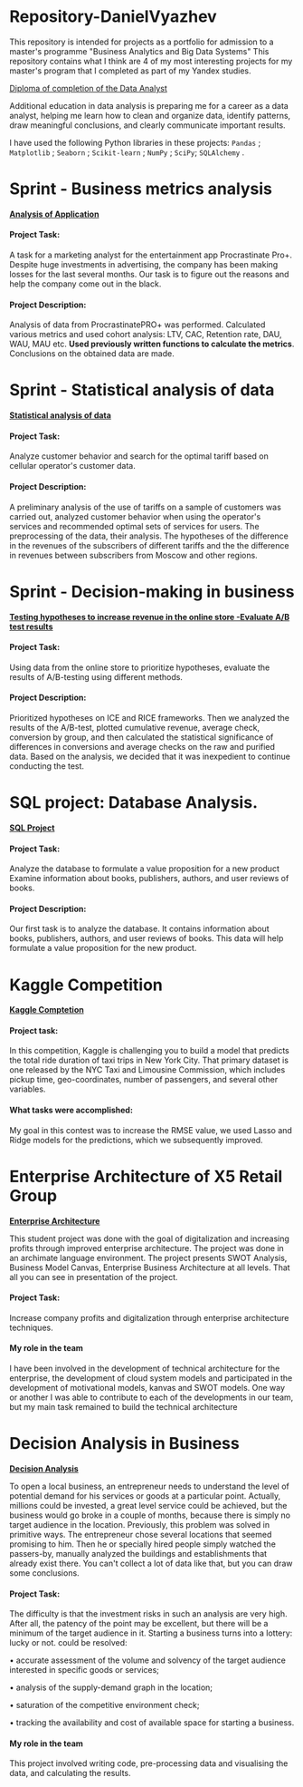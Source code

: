 # Repository-DanielVyazhev
This repository is intended for projects as a portfolio for admission to a master's programme "Business Analytics and Big Data Systems"
This repository contains what I think are 4 of my most interesting projects for my master's program that I completed as part of my Yandex studies.

[Diploma of completion of the Data Analyst](https://yadi.sk/i/ImyHOL_QHBmu7g)

Additional education in data analysis is preparing me for a career as a data analyst, helping me learn how to clean and organize data, identify patterns, draw meaningful conclusions, and clearly communicate important results. 

I have used the following Python libraries in these projects: `Pandas` ; `Matplotlib` ; `Seaborn` ; `Scikit-learn` ; `NumPy` ; `SciPy`; `SQLAlchemy` .

# Sprint - Business metrics analysis
[**Analysis of Application**](https://github.com/DanielVyazhev/Repository-DanielVyazhev/blob/main/Анализ%20убытков%20приложения%20ProcrastinatePRO%2B/Анализ%20убытков%20приложения%20ProcrastinatePRO%2B.ipynb)

#### Project Task:

A task for a marketing analyst for the entertainment app Procrastinate Pro+. Despite huge investments in advertising, the company has been making losses for the last several months. Our task is to figure out the reasons and help the company come out in the black.

#### Project Description: 

Analysis of data from ProcrastinatePRO+ was performed.
Calculated various metrics and used cohort analysis: LTV, CAC, Retention rate, DAU, WAU, MAU etc. **Used previously written functions to calculate the metrics**. Conclusions on the obtained data are made.

# Sprint - Statistical analysis of data
[**Statistical analysis of data**](https://github.com/DanielVyazhev/Repository-DanielVyazhev/blob/main/Определение%20выгодного%20тарифа%20для%20телеком%20компании/Определение%20выгодного%20тарифа%20для%20телеком%20компании.ipynb)

#### Project Task:

Analyze customer behavior and search for the optimal tariff based on cellular operator's customer data.

#### Project Description: 

A preliminary analysis of the use of tariffs on a sample of customers was carried out, analyzed customer behavior when using the operator's services and recommended optimal sets of services for users. The preprocessing of the data, their analysis. The hypotheses of the difference in the revenues of the subscribers of different tariffs and the the difference in revenues between subscribers from Moscow and other regions.

# Sprint - Decision-making in business
[**Testing hypotheses to increase revenue in the online store -Evaluate A/B test results**](https://github.com/DanielVyazhev/Repository-DanielVyazhev/tree/main/Проверка%20гипотез%20по%20увеличению%20выручки%20в%20интернет-магазине%20—%20оценить%20результаты%20AB%20теста)

#### Project Task:

Using data from the online store to prioritize hypotheses, evaluate the results of A/B-testing using different methods.

#### Project Description: 

Prioritized hypotheses on ICE and RICE frameworks. Then we analyzed the results of the A/B-test, plotted cumulative revenue, average check, conversion by group, and then calculated the statistical significance of differences in conversions and average checks on the raw and purified data. Based on the analysis, we decided that it was inexpedient to continue conducting the test.

# SQL project: Database Analysis.
[**SQL Project**](https://github.com/DanielVyazhev/Repository-DanielVyazhev/blob/main/SQL%20Project/SQL%20Project.ipynb)

#### Project Task:

Analyze the database to formulate a value proposition for a new product Examine information about books, publishers, authors, and user reviews of books.

#### Project Description:

Our first task is to analyze the database. It contains information about books, publishers, authors, and user reviews of books. This data will help formulate a value proposition for the new product.

# Kaggle Competition  

[**Kaggle Comptetion**](https://github.com/DanielVyazhev/Repository-DanielVyazhev/tree/main/Kaggle%20Competition)

#### Project task:
In this competition, Kaggle is challenging you to build a model that predicts the total ride duration of taxi trips in New York City. That primary dataset is one released by the NYC Taxi and Limousine Commission, which includes pickup time, geo-coordinates, number of passengers, and several other variables.

#### What tasks were accomplished:
My goal in this contest was to increase the RMSE value, we used Lasso and Ridge models for the predictions, which we subsequently improved.

# Enterprise Architecture of X5 Retail Group

[**Enterprise Architecture**](https://github.com/DanielVyazhev/Repository-DanielVyazhev/tree/main/Enterprise%20Architecture%20of%20X5%20Retail)

This student project was done with the goal of digitalization and increasing profits through improved enterprise architecture.
The project was done in an archimate language environment.
The project presents SWOT Analysis, Business Model Canvas, Enterprise Business Architecture at all levels. That all you can see in presentation of the project.

#### Project Task: 
Increase company profits and digitalization through enterprise architecture techniques.

#### My role in the team
I have been involved in the development of technical architecture for the enterprise, the development of cloud system models and participated in the development of motivational models, kanvas and SWOT models. One way or another I was able to contribute to each of the developments in our team, but my main task remained to build the technical architecture 

# Decision Analysis in Business

[**Decision Analysis**](https://github.com/DanielVyazhev/Repository-DanielVyazhev/tree/main/Decision%20Making%20in%20Business)

To open a local business, an entrepreneur needs to understand the level of potential demand for his services or goods at a particular point. Actually, millions could be invested, a great level service could be achieved, but the business would go broke in a couple of months, because there is simply no target audience in the location.
Previously, this problem was solved in primitive ways. The entrepreneur chose several locations that seemed promising to him. Then he or specially hired people simply watched the passers-by, manually analyzed the buildings and establishments that already exist there. You can't collect a lot of data like that, but you can draw some conclusions.

#### Project Task: 
The difficulty is that the investment risks in such an analysis are very high. After all, the patency of the point may be excellent, but there will be a minimum of the target audience in it. Starting a business turns into a lottery: lucky or not.
could be resolved:

• accurate assessment of the volume and solvency of the target audience interested in specific goods or services;

• analysis of the supply-demand graph in the location;

• saturation of the competitive environment check;

• tracking the availability and cost of available space for starting a business.

#### My role in the team
This project involved writing code, pre-processing data and visualising the data, and calculating the results.


